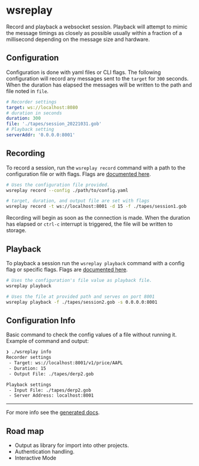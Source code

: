 # wsreplay

Record and playback a websocket session. Playback will attempt to mimic the message timings as closely as possible usually within a fraction of a millisecond depending on the message size and hardware.

## Configuration

Configuration is done with yaml files or CLI flags. The following configuration will record any messages sent to the `target` for `300` seconds. When the duration has elapsed the messages will be written to the path and file noted in `file`.

```yaml
# Recorder settings
target: ws://localhost:8080
# duration in seconds
duration: 300
file: './tapes/session_20221031.gob'
# Playback setting
serverAddr: '0.0.0.0:8001'
```

## Recording

To record a session, run the `wsreplay record` command with a path to the configuration file or with flags. Flags are [documented here](./docs/wsreplay_record.md).

```sh
# Uses the configuration file provided.
wsreplay record --config ./path/to/config.yaml

# target, duration, and output file are set with flags
wsreplay record -t ws://localhost:8001 -d 15 -f ./tapes/session1.gob
```

Recording will begin as soon as the connection is made. When the duration has elapsed or `ctrl-c` interrupt is triggered, the file will be written to storage.

## Playback

To playback a session run the `wsreplay playback` command with a config flag or specific flags. Flags are [documented here](./docs/wsreplay_playback.md).

```sh
# Uses the configuration's file value as playback file.
wsreplay playback

# Uses the file at provided path and serves on port 8001
wsreplay playback -f ./tapes/session2.gob -s 0.0.0.0:8001
```

## Configuration Info

Basic command to check the config values of a file without running it. Example of command and output:

```sh
❯ ./wsreplay info
Recorder settings
 - Target: ws://localhost:8001/v1/price/AAPL
 - Duration: 15
 - Output File: ./tapes/derp2.gob

Playback settings
 - Input File: ./tapes/derp2.gob
 - Server Address: localhost:8001
```

---

For more info see the [generated docs](./docs/wsreplay.md).


## Road map

- Output as library for import into other projects.
- Authentication handling.
- Interactive Mode
